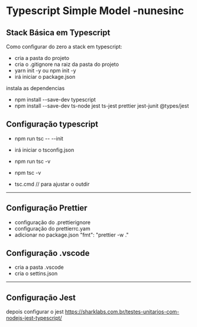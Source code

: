 # Typescript Simple Model -nunesinc

## Stack Básica em Typescript

Como configurar do zero a stack em typescript:

-   cria a pasta do projeto
-   cria o .gitignore na raiz da pasta do projeto
-   yarn init -y ou npm init -y
-   irá iniciar o package.json

instala as dependencias

-   npm install --save-dev typescript
-   npm install --save-dev ts-node jest ts-jest prettier jest-junit @types/jest

## Configuração typescript

-   npm run tsc -- --init
-   irá iniciar o tsconfig.json

-   npm run tsc -v
-   npm tsc -v

-   tsc.cmd // para ajustar o outdir

---

## Configuração Prettier

-   configuração do .prettierignore
-   configuração do prettierrc.yam
-   adicionar no package.json "fmt": "prettier -w ."

## Configuração .vscode

-   cria a pasta .vscode
-   cria o settins.json

---

## Configuração Jest

depois configurar o jest
https://sharklabs.com.br/testes-unitarios-com-nodejs-jest-typescript/
